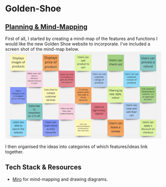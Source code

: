 # Golden-Shoe

## [Planning & Mind-Mapping](https://miro.com/app/board/uXjVOFBHPnM=/)

First of all, I started by creating a mind-map of the features and functions I would like the new Golden Shoe website to incorporate. I've included a screen shot of the mind-map below. 
<img src='./public/images/goldenshoemindmap.png'>

I then organised the ideas into categories of which features/ideas link together. 
## Tech Stack & Resources

- [Miro](https://miro.com/app/dashboard/) for mind-mapping and drawing diagrams.